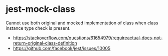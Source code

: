 # jest-mock-class

Cannot use both original and mocked implementation of class when class instance type check is present.

- https://stackoverflow.com/questions/61654979/requireactual-does-not-return-original-class-definition
- https://github.com/facebook/jest/issues/10005
